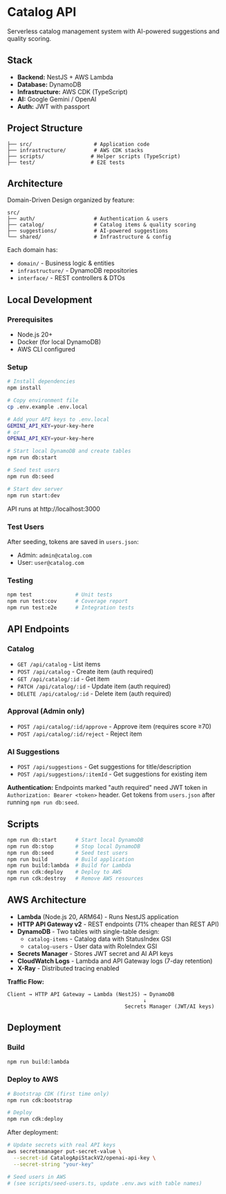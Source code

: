 # Catalog API

Serverless catalog management system with AI-powered suggestions and quality scoring.

## Stack

- **Backend:** NestJS + AWS Lambda
- **Database:** DynamoDB
- **Infrastructure:** AWS CDK (TypeScript)
- **AI:** Google Gemini / OpenAI
- **Auth:** JWT with passport

## Project Structure

```
├── src/                    # Application code
├── infrastructure/         # AWS CDK stacks
├── scripts/               # Helper scripts (TypeScript)
├── test/                  # E2E tests
```


## Architecture

Domain-Driven Design organized by feature:

```
src/
├── auth/                   # Authentication & users
├── catalog/                # Catalog items & quality scoring
├── suggestions/            # AI-powered suggestions
└── shared/                 # Infrastructure & config
```

Each domain has:
- `domain/` - Business logic & entities
- `infrastructure/` - DynamoDB repositories
- `interface/` - REST controllers & DTOs

## Local Development

### Prerequisites

- Node.js 20+
- Docker (for local DynamoDB)
- AWS CLI configured

### Setup

```bash
# Install dependencies
npm install

# Copy environment file
cp .env.example .env.local

# Add your API keys to .env.local
GEMINI_API_KEY=your-key-here
# or
OPENAI_API_KEY=your-key-here

# Start local DynamoDB and create tables
npm run db:start

# Seed test users
npm run db:seed

# Start dev server
npm run start:dev
```

API runs at http://localhost:3000

### Test Users

After seeding, tokens are saved in `users.json`:
- Admin: `admin@catalog.com`
- User: `user@catalog.com`

### Testing

```bash
npm test              # Unit tests
npm run test:cov      # Coverage report
npm run test:e2e      # Integration tests
```

## API Endpoints

### Catalog
- `GET /api/catalog` - List items
- `POST /api/catalog` - Create item (auth required)
- `GET /api/catalog/:id` - Get item
- `PATCH /api/catalog/:id` - Update item (auth required)
- `DELETE /api/catalog/:id` - Delete item (auth required)

### Approval (Admin only)
- `POST /api/catalog/:id/approve` - Approve item (requires score ≥70)
- `POST /api/catalog/:id/reject` - Reject item

### AI Suggestions
- `POST /api/suggestions` - Get suggestions for title/description
- `POST /api/suggestions/:itemId` - Get suggestions for existing item

**Authentication:** Endpoints marked "auth required" need JWT token in `Authorization: Bearer <token>` header. Get tokens from `users.json` after running `npm run db:seed`.

## Scripts

```bash
npm run db:start      # Start local DynamoDB
npm run db:stop       # Stop local DynamoDB
npm run db:seed       # Seed test users
npm run build         # Build application
npm run build:lambda  # Build for Lambda
npm run cdk:deploy    # Deploy to AWS
npm run cdk:destroy   # Remove AWS resources
```

## AWS Architecture

- **Lambda** (Node.js 20, ARM64) - Runs NestJS application
- **HTTP API Gateway v2** - REST endpoints (71% cheaper than REST API)
- **DynamoDB** - Two tables with single-table design:
    - `catalog-items` - Catalog data with StatusIndex GSI
    - `catalog-users` - User data with RoleIndex GSI
- **Secrets Manager** - Stores JWT secret and AI API keys
- **CloudWatch Logs** - Lambda and API Gateway logs (7-day retention)
- **X-Ray** - Distributed tracing enabled

**Traffic Flow:**
```
Client → HTTP API Gateway → Lambda (NestJS) → DynamoDB
                                            ↓
                                      Secrets Manager (JWT/AI keys)
```


## Deployment

### Build

```bash
npm run build:lambda
```

### Deploy to AWS

```bash
# Bootstrap CDK (first time only)
npm run cdk:bootstrap

# Deploy
npm run cdk:deploy
```

After deployment:

```bash
# Update secrets with real API keys
aws secretsmanager put-secret-value \
  --secret-id CatalogApiStackV2/openai-api-key \
  --secret-string "your-key"

# Seed users in AWS
# (see scripts/seed-users.ts, update .env.aws with table names)
```
